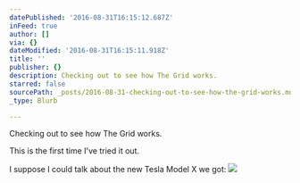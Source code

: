 ```yaml
---
datePublished: '2016-08-31T16:15:12.687Z'
inFeed: true
author: []
via: {}
dateModified: '2016-08-31T16:15:11.918Z'
title: ''
publisher: {}
description: Checking out to see how The Grid works.
starred: false
sourcePath: _posts/2016-08-31-checking-out-to-see-how-the-grid-works.md
_type: Blurb

---
```

Checking out to see how The Grid works.

This is the first time I've tried it out.

I suppose I could talk about the new Tesla Model X we got:
![](https://the-grid-user-content.s3-us-west-2.amazonaws.com/64047941-655f-43f7-8dd3-afdb80a7347d.jpg)